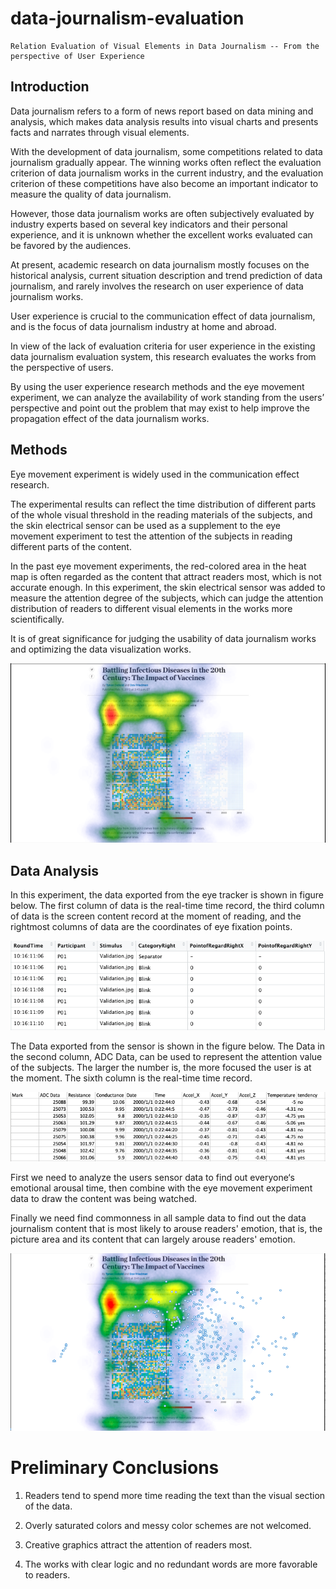 # data-journalism-evaluation
	Relation Evaluation of Visual Elements in Data Journalism -- From the perspective of User Experience
## Introduction
Data journalism refers to a form of news report based on data mining and analysis, which makes data analysis results into visual charts and presents facts and narrates through visual elements.  


With the development of data journalism, some competitions related to data journalism gradually appear. The winning works often reflect the evaluation criterion of data journalism works in the current industry, and the evaluation criterion of these competitions have also become an important indicator to measure the quality of data journalism. 


However, those data journalism works are often subjectively evaluated by industry experts based on several key indicators and their personal experience, and it is unknown whether the excellent works evaluated can be favored by the audiences.


At present, academic research on data journalism mostly focuses on the historical analysis, current situation description and trend prediction of data journalism, and rarely involves the research on user experience of data journalism works. 


User experience is crucial to the communication effect of data journalism, and is the focus of data journalism industry at home and abroad. 


In view of the lack of evaluation criteria for user experience in the existing data journalism evaluation system, this research evaluates the works from the perspective of users. 


By using the user experience research methods and the eye movement experiment, we can analyze the availability of work standing from the users’ perspective and point out the problem that may exist to help improve the propagation effect of the data journalism works.
## Methods
Eye movement experiment is widely used in the communication effect research. 


The experimental results can reflect the time distribution of different parts of the whole visual threshold in the reading materials of the subjects, and the skin electrical sensor can be used as a supplement to the eye movement experiment to test the attention of the subjects in reading different parts of the content.


In the past eye movement experiments, the red-colored area in the heat map is often regarded as the content that attract readers most, which is not accurate enough. In this experiment, the skin electrical sensor was added to measure the attention degree of the subjects, which can judge the attention distribution of readers to different visual elements in the works more scientifically. 


It is of great significance for judging the usability of data journalism works and optimizing the data visualization works.


![heapmap](https://github.com/GYSTC2/data-journalism-evaluation/blob/master/pictures/disease-1.PNG)
## Data Analysis
In this experiment, the data exported from the eye tracker is shown in figure below. The first column of data is the real-time time record, the third column of data is the screen content record at the moment of reading, and the rightmost columns of data are the coordinates of eye fixation points.


![eyetrack data](https://github.com/GYSTC2/data-journalism-evaluation/blob/master/pictures/eye.png)


The Data exported from the sensor is shown in the figure below. The Data in the second column, ADC Data, can be used to represent the attention value of the subjects. The larger the number is, the more focused the user is at the moment. The sixth column is the real-time time record.


![sensor data](https://github.com/GYSTC2/data-journalism-evaluation/blob/master/pictures/Sensor.png)


First we need to analyze the users sensor data to find out everyone‘s emotional arousal time, then combine with the eye movement experiment data to draw the content was being watched. 


Finally we need find commonness in all sample data to find out the data journalism content that is most likely to arouse readers' emotion, that is, the picture area and its content that can largely arouse readers' emotion.

![example](https://github.com/GYSTC2/data-journalism-evaluation/blob/master/pictures/one-person-combined.png)


# Preliminary Conclusions
1. Readers tend to spend more time reading the text than the visual section of the data.


2. Overly saturated colors and messy color schemes are not welcomed.


3. Creative graphics attract the attention of readers most.


4. The works with clear logic and no redundant words are more favorable to readers.






